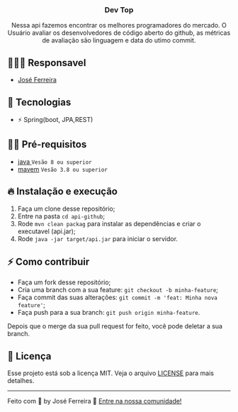 
<h3 align="center">
  Dev Top
</h3>

<p align="center">Nessa api fazemos encontrar os melhores programadores do
mercado. O Usuário avaliar os desenvolvedores de código aberto do github,
as métricas de avaliação são linguagem e data do utimo commit.</p>

## 👨🏼‍💻 Responsavel

- [José Ferreira](https://github.com/joseferreira01/)

## 🚀 Tecnologias

- ⚡ Spring(boot, JPA,REST)

## ✋🏻 Pré-requisitos

- [java ](https://www.java.com/pt-BR/) `Vesão 8 ou superior`
- [mavem](https://maven.apache.org/) `Vesão 3.8 ou superior`

## 🔥 Instalação e execução

1. Faça um clone desse repositório;
2. Entre na pasta `cd api-github`;
3. Rode `mvn clean packag` para instalar as dependências e criar o executavel (api.jar);
7. Rode `java -jar target/api.jar` para iniciar o servidor.


## ⚡️ Como contribuir

- Faça um fork desse repositório;
- Cria uma branch com a sua feature: `git checkout -b minha-feature`;
- Faça commit das suas alterações: `git commit -m 'feat: Minha nova feature'`;
- Faça push para a sua branch: `git push origin minha-feature`.

Depois que o merge da sua pull request for feito, você pode deletar a sua branch.

## 📝 Licença

Esse projeto está sob a licença MIT. Veja o arquivo [LICENSE](LICENSE.md) para mais detalhes.

---

Feito com 💖 by José Ferreira 👋 [Entre na nossa comunidade!](https://github.com/joseferreira01/)
